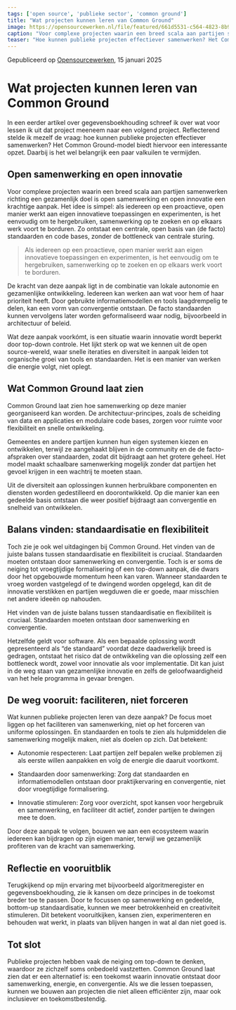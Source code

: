 ```yaml
---
tags: ['open source', 'publieke sector', 'common ground']
title: "Wat projecten kunnen leren van Common Ground"
image: https://opensourcewerken.nl/file/featured/661d5531-c564-4823-8b9a-7ebdd6801690?cache=1736943817&size=1400
caption: "Voor complexe projecten waarin een breed scala aan partijen samenwerken richting een gezamenlijk doel is open samenwerking en open innovatie een krachtige aanpak."
teaser: "Hoe kunnen publieke projecten effectiever samenwerken? Het Common Ground-model biedt hiervoor een interessante opzet."
---
```


Gepubliceerd op [Opensourcewerken](https://opensourcewerken.nl/blog/view/661d5531-c564-4823-8b9a-7ebdd6801690/wat-projecten-kunnen-leren-van-common-ground), 15 januari 2025

# Wat projecten kunnen leren van Common Ground

In een eerder artikel over gegevensboekhouding schreef ik over wat voor lessen ik uit dat project meeneem naar een volgend project. Reflecterend stelde ik mezelf de vraag: hoe kunnen publieke projecten effectiever samenwerken? Het Common Ground-model biedt hiervoor een interessante opzet. Daarbij is het wel belangrijk een paar valkuilen te vermijden.

## Open samenwerking en open innovatie

Voor complexe projecten waarin een breed scala aan partijen samenwerken richting een gezamenlijk doel is open samenwerking en open innovatie een krachtige aanpak. Het idee is simpel: als iedereen op een proactieve, open manier werkt aan eigen innovatieve toepassingen en experimenten, is het eenvoudig om te hergebruiken, samenwerking op te zoeken en op elkaars werk voort te borduren. Zo ontstaat een centrale, open basis van (de facto) standaarden en code bases, zonder de bottleneck van centrale sturing.

> Als iedereen op een proactieve, open manier werkt aan eigen innovatieve toepassingen en experimenten, is het eenvoudig om te hergebruiken, samenwerking op te zoeken en op elkaars werk voort te borduren.

De kracht van deze aanpak ligt in de combinatie van lokale autonomie en gezamenlijke ontwikkeling. Iedereen kan werken aan wat voor hem of haar prioriteit heeft. Door gebruikte informatiemodellen en tools laagdrempelig te delen, kan een vorm van convergentie ontstaan. De facto standaarden kunnen vervolgens later worden geformaliseerd waar nodig, bijvoorbeeld in architectuur of beleid.

Wat deze aanpak voorkómt, is een situatie waarin innovatie wordt beperkt door top-down controle. Het lijkt sterk op wat we kennen uit de open source-wereld, waar snelle iteraties en diversiteit in aanpak leiden tot organische groei van tools en standaarden. Het is een manier van werken die energie volgt, niet oplegt.

## Wat Common Ground laat zien

Common Ground laat zien hoe samenwerking op deze manier georganiseerd kan worden. De architectuur-principes, zoals de scheiding van data en applicaties en modulaire code bases, zorgen voor ruimte voor flexibiliteit en snelle ontwikkeling.

Gemeentes en andere partijen kunnen hun eigen systemen kiezen en ontwikkelen, terwijl ze aangehaakt blijven in de community en de de facto-afspraken over standaarden, zodat dit bijdraagt aan het grotere geheel. Het model maakt schaalbare samenwerking mogelijk zonder dat partijen het gevoel krijgen in een wachtrij te moeten staan.

Uit de diversiteit aan oplossingen kunnen herbruikbare componenten en diensten worden gedestilleerd en doorontwikkeld. Op die manier kan een gedeelde basis ontstaan die weer positief bijdraagt aan convergentie en snelheid van ontwikkelen.

## Balans vinden: standaardisatie en flexibiliteit

Toch zie je ook wel uitdagingen bij Common Ground. Het vinden van de juiste balans tussen standaardisatie en flexibiliteit is cruciaal. Standaarden moeten ontstaan door samenwerking en convergentie. Toch is er soms de neiging tot vroegtijdige formalisering of een top-down aanpak, die dwars door het opgebouwde momentum heen kan varen. Wanneer standaarden te vroeg worden vastgelegd of te dwingend worden opgelegd, kan dit de innovatie verstikken en partijen wegduwen die er goede, maar misschien net andere ideeën op nahouden.

Het vinden van de juiste balans tussen standaardisatie en flexibiliteit is cruciaal. Standaarden moeten ontstaan door samenwerking en convergentie.

Hetzelfde geldt voor software. Als een bepaalde oplossing wordt gepresenteerd als “de standaard” voordat deze daadwerkelijk breed is gedragen, ontstaat het risico dat de ontwikkeling van die oplossing zelf een bottleneck wordt, zowel voor innovatie als voor implementatie. Dit kan juist in de weg staan van gezamenlijke innovatie en zelfs de geloofwaardigheid van het hele programma in gevaar brengen.

## De weg vooruit: faciliteren, niet forceren

Wat kunnen publieke projecten leren van deze aanpak? De focus moet liggen op het faciliteren van samenwerking, niet op het forceren van uniforme oplossingen. En standaarden en tools te zien als hulpmiddelen die samenwerking mogelijk maken, niet als doelen op zich. Dat betekent:

- Autonomie respecteren: Laat partijen zelf bepalen welke problemen zij als eerste willen aanpakken en volg de energie die daaruit voortkomt.

- Standaarden door samenwerking: Zorg dat standaarden en informatiemodellen ontstaan door praktijkervaring en convergentie, niet door vroegtijdige formalisering.

- Innovatie stimuleren: Zorg voor overzicht, spot kansen voor hergebruik en samenwerking, en faciliteer dit actief, zonder partijen te dwingen mee te doen.

Door deze aanpak te volgen, bouwen we aan een ecosysteem waarin iedereen kan bijdragen op zijn eigen manier, terwijl we gezamenlijk profiteren van de kracht van samenwerking.

## Reflectie en vooruitblik

Terugkijkend op mijn ervaring met bijvoorbeeld algoritmeregister en gegevensboekhouding, zie ik kansen om deze principes in de toekomst breder toe te passen. Door te focussen op samenwerking en gedeelde, bottom-up standaardisatie, kunnen we meer betrokkenheid en creativiteit stimuleren. Dit betekent vooruitkijken, kansen zien, experimenteren en behouden wat werkt, in plaats van blijven hangen in wat al dan niet goed is.

## Tot slot

Publieke projecten hebben vaak de neiging om top-down te denken, waardoor ze zichzelf soms onbedoeld vastzetten. Common Ground laat zien dat er een alternatief is: een toekomst waarin innovatie ontstaat door samenwerking, energie, en convergentie. Als we die lessen toepassen, kunnen we bouwen aan projecten die niet alleen efficiënter zijn, maar ook inclusiever en toekomstbestendig.